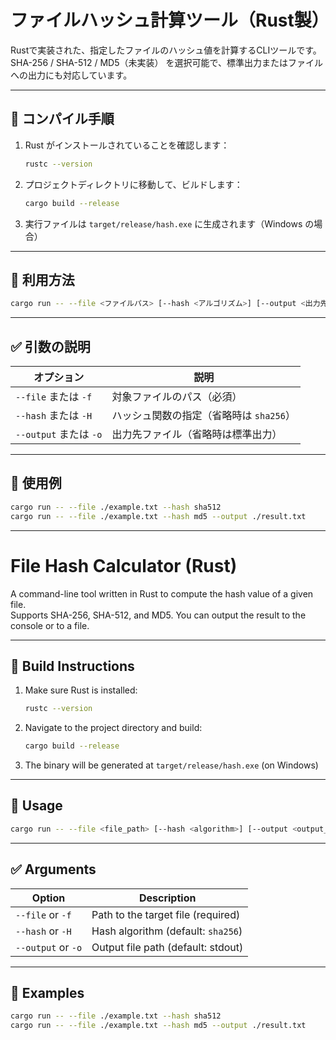 # ファイルハッシュ計算ツール（Rust製）

Rustで実装された、指定したファイルのハッシュ値を計算するCLIツールです。  
SHA-256 / SHA-512 / MD5（未実装） を選択可能で、標準出力またはファイルへの出力にも対応しています。

---

## 🔧 コンパイル手順

1. Rust がインストールされていることを確認します：
   ```bash
   rustc --version
   ```

2. プロジェクトディレクトリに移動して、ビルドします：
   ```bash
   cargo build --release
   ```

3. 実行ファイルは `target/release/hash.exe` に生成されます（Windows の場合）

---

## 🚀 利用方法

```bash
cargo run -- --file <ファイルパス> [--hash <アルゴリズム>] [--output <出力先ファイル>]
```

---

## ✅ 引数の説明

| オプション          | 説明                                      |
|---------------------|-------------------------------------------|
| `--file` または `-f` | 対象ファイルのパス（必須）                 |
| `--hash` または `-H` | ハッシュ関数の指定（省略時は `sha256`）     |
| `--output` または `-o`| 出力先ファイル（省略時は標準出力）         |

---

## 🧪 使用例

```bash
cargo run -- --file ./example.txt --hash sha512
cargo run -- --file ./example.txt --hash md5 --output ./result.txt
```

---

# File Hash Calculator (Rust)

A command-line tool written in Rust to compute the hash value of a given file.  
Supports SHA-256, SHA-512, and MD5. You can output the result to the console or to a file.

---

## 🔧 Build Instructions

1. Make sure Rust is installed:
   ```bash
   rustc --version
   ```

2. Navigate to the project directory and build:
   ```bash
   cargo build --release
   ```

3. The binary will be generated at `target/release/hash.exe` (on Windows)

---

## 🚀 Usage

```bash
cargo run -- --file <file_path> [--hash <algorithm>] [--output <output_file>]
```

---

## ✅ Arguments

| Option              | Description                               |
|---------------------|-------------------------------------------|
| `--file` or `-f`     | Path to the target file (required)        |
| `--hash` or `-H`     | Hash algorithm (default: `sha256`)        |
| `--output` or `-o`   | Output file path (default: stdout)        |

---

## 🧪 Examples

```bash
cargo run -- --file ./example.txt --hash sha512
cargo run -- --file ./example.txt --hash md5 --output ./result.txt
```
